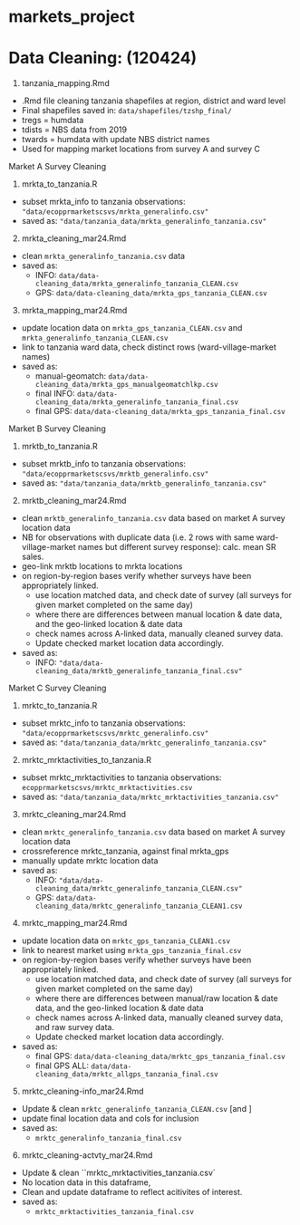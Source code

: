 # markets_project



# Data Cleaning: (120424)

1) tanzania_mapping.Rmd
- .Rmd file cleaning tanzania shapefiles at region, district and ward level
- Final shapefiles saved in: `data/shapefiles/tzshp_final/`
- tregs = humdata 
- tdists = NBS data from 2019
- twards = humdata with update NBS district names
- Used for mapping market locations from survey A and survey C


Market A Survey Cleaning
1) mrkta_to_tanzania.R
- subset mrkta_info to tanzania observations: `"data/ecopprmarketscsvs/mrkta_generalinfo.csv"`
- saved as: `"data/tanzania_data/mrkta_generalinfo_tanzania.csv"`

2) mrkta_cleaning_mar24.Rmd
- clean `mrkta_generalinfo_tanzania.csv` data
- saved as: 
  - INFO: `data/data-cleaning_data/mrkta_generalinfo_tanzania_CLEAN.csv`
  - GPS: `data/data-cleaning_data/mrkta_gps_tanzania_CLEAN.csv`

3) mrkta_mapping_mar24.Rmd
- update location data on `mrkta_gps_tanzania_CLEAN.csv` and `mrkta_generalinfo_tanzania_CLEAN.csv`
- link to tanzania ward data, check distinct rows (ward-village-market names)
- saved as:
  - manual-geomatch: `data/data-cleaning_data/mrkta_gps_manualgeomatchlkp.csv`
  - final INFO: `data/data-cleaning_data/mrkta_generalinfo_tanzania_final.csv`
  - final GPS: `data/data-cleaning_data/mrkta_gps_tanzania_final.csv`
 
 
 
Market B Survey Cleaning
1) mrktb_to_tanzania.R
- subset mrktb_info to tanzania observations: `"data/ecopprmarketscsvs/mrktb_generalinfo.csv"`
- saved as: `"data/tanzania_data/mrktb_generalinfo_tanzania.csv"`


2) mrktb_cleaning_mar24.Rmd
- clean `mrktb_generalinfo_tanzania.csv` data based on market A survey location data 
- NB for observations with duplicate data (i.e. 2 rows with same ward-village-market names but different survey response): calc. mean SR sales.
- geo-link mrktb locations to mrkta locations
- on region-by-region bases verify whether surveys have been appropriately linked.
  - use location matched data, and check date of survey (all surveys for given market completed on the same day)
  - where there are differences between manual location & date data, and the geo-linked location & date data
  - check names across A-linked data, manually cleaned survey data.
  - Update checked market location data accordingly.
- saved as:
  - INFO: `"data/data-cleaning_data/mrktb_generalinfo_tanzania_final.csv"`


Market C Survey Cleaning
1) mrktc_to_tanzania.R
- subset mrktc_info to tanzania observations: `"data/ecopprmarketscsvs/mrktc_generalinfo.csv"`
- saved as: `"data/tanzania_data/mrktc_generalinfo_tanzania.csv"`

2) mrktc_mrktactivities_to_tanzania.R
- subset mrktc_mrktactivities to tanzania observations: `ecopprmarketscsvs/mrktc_mrktactivities.csv`
- saved as: `"data/tanzania_data/mrktc_mrktactivities_tanzania.csv"`

3) mrktc_cleaning_mar24.Rmd
- clean `mrktc_generalinfo_tanzania.csv` data based on market A survey location data 
- crossreference mrktc_tanzania, against final mrkta_gps
- manually update mrktc location data
- saved as:
  - INFO: `"data/data-cleaning_data/mrktc_generalinfo_tanzania_CLEAN.csv"`
  - GPS: `data/data-cleaning_data/mrktc_generalinfo_tanzania_CLEAN1.csv`
  
4) mrktc_mapping_mar24.Rmd
- update location data on `mrktc_gps_tanzania_CLEAN1.csv` 
- link to nearest market using `mrkta_gps_tanzania_final.csv`
- on region-by-region bases verify whether surveys have been appropriately linked.
  - use location matched data, and check date of survey (all surveys for given market completed on the same day)
  - where there are differences between manual/raw location & date data, and the geo-linked location & date data
  - check names across A-linked data, manually cleaned survey data, and raw survey data. 
  - Update checked market location data accordingly.
- saved as:
  - final GPS: `data/data-cleaning_data/mrktc_gps_tanzania_final.csv`
  - final GPS ALL: `data/data-cleaning_data/mrktc_allgps_tanzania_final.csv`
  
5) mrktc_cleaning-info_mar24.Rmd
- Update & clean `mrktc_generalinfo_tanzania_CLEAN.csv` [and ]
- update final location data and cols for inclusion
- saved as: 
  - `mrktc_generalinfo_tanzania_final.csv`
 
 6) mrktc_cleaning-actvty_mar24.Rmd
- Update & clean ``mrktc_mrktactivities_tanzania.csv`
- No location data in this dataframe, 
- Clean and update dataframe to reflect acitivites of interest.
- saved as: 
  - `mrktc_mrktactivities_tanzania_final.csv`
